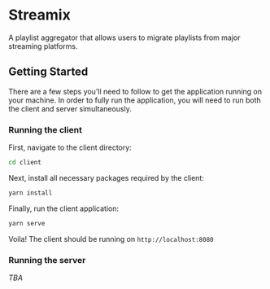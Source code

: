 # Streamix

A playlist aggregator that allows users to migrate playlists from major streaming platforms.

## Getting Started

There are a few steps you'll need to follow to get the application running on your machine. In order to fully run the application, you will need to run both the client and server simultaneously.

### Running the client

First, navigate to the client directory:

```bash
cd client
```

Next, install all necessary packages required by the client:

```bash
yarn install
```

Finally, run the client application:

```bash
yarn serve
```

Voila! The client should be running on `http://localhost:8080`

### Running the server

_TBA_
